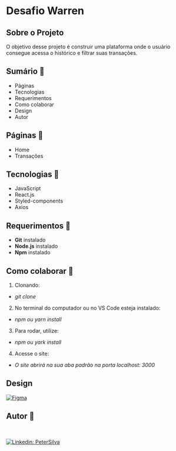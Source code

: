 # Desafio Warren

## Sobre o Projeto

O objetivo desse projeto é construir uma plataforma onde o usuário consegue acessa o histórico e filtrar suas transações.

## Sumário 📖

- Páginas
- Tecnologias
- Requerimentos
- Como colaborar
- Design
- Autor

## Páginas 📄

- Home
- Transações

## Tecnologias 🦾

- JavaScript
- React.js
- Styled-components
- Axios

## Requerimentos 📌

- **Git** instalado
- **Node.js** instalado
- **Npm** instalado

## Como colaborar 🔐

1. Clonando:

- _git clone_

2. No terminal do computador ou no VS Code esteja instalado:

- _npm ou yarn install_

3. Para rodar, utilize:

- _npm ou yark install_

4. Acesse o site:

- _O site abrirá na sua aba padrão na porta localhost: 3000_

## Design

[![Figma](https://img.shields.io/badge/Figma-F24E1E?style=for-the-badge&logo=figma&logoColor=white)](https://www.figma.com/file/x8kLtEQ05P0OlFkdvsqwKx/Interface-Warren?node-id=0%3A1)

## Autor 🧸

<br>

[![Linkedin: PeterSilva](https://img.shields.io/badge/-Linkedin-blue?style=flat-square&logo=Linkedin&logoColor=white&link=https://www.linkedin.com/in/peter-silva-14bb371a2/)](https://www.linkedin.com/in/peter-silva-14bb371a2/)
